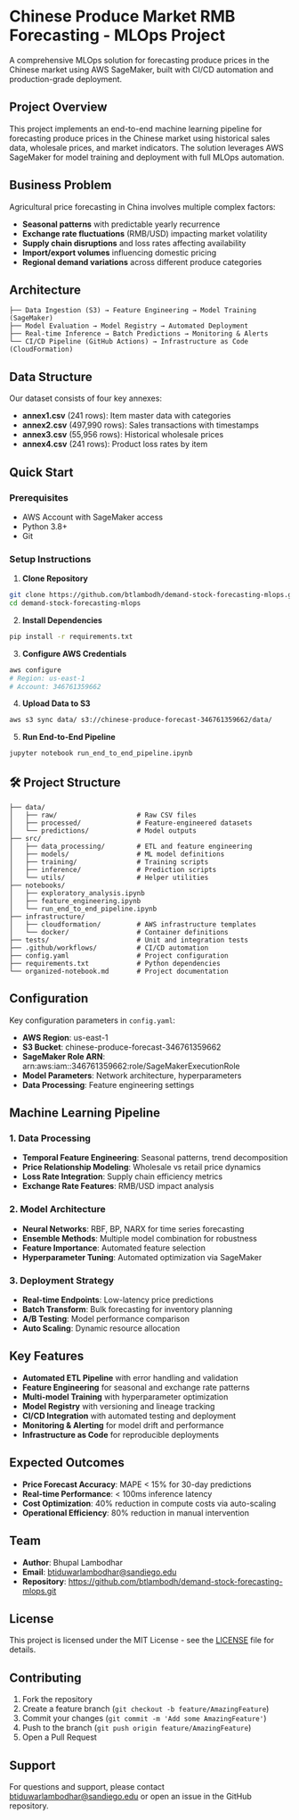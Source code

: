 # Chinese Produce Market RMB Forecasting - MLOps Project

A comprehensive MLOps solution for forecasting produce prices in the Chinese market using AWS SageMaker, built with CI/CD automation and production-grade deployment.

## Project Overview

This project implements an end-to-end machine learning pipeline for forecasting produce prices in the Chinese market using historical sales data, wholesale prices, and market indicators. The solution leverages AWS SageMaker for model training and deployment with full MLOps automation.

## Business Problem

Agricultural price forecasting in China involves multiple complex factors:
- **Seasonal patterns** with predictable yearly recurrence
- **Exchange rate fluctuations** (RMB/USD) impacting market volatility
- **Supply chain disruptions** and loss rates affecting availability
- **Import/export volumes** influencing domestic pricing
- **Regional demand variations** across different produce categories

## Architecture

```
├── Data Ingestion (S3) → Feature Engineering → Model Training (SageMaker)
├── Model Evaluation → Model Registry → Automated Deployment
├── Real-time Inference → Batch Predictions → Monitoring & Alerts
└── CI/CD Pipeline (GitHub Actions) → Infrastructure as Code (CloudFormation)
```

## Data Structure

Our dataset consists of four key annexes:

- **annex1.csv** (241 rows): Item master data with categories
- **annex2.csv** (497,990 rows): Sales transactions with timestamps
- **annex3.csv** (55,956 rows): Historical wholesale prices
- **annex4.csv** (241 rows): Product loss rates by item

## Quick Start

### Prerequisites
- AWS Account with SageMaker access
- Python 3.8+
- Git

### Setup Instructions

1. **Clone Repository**
```bash
git clone https://github.com/btlambodh/demand-stock-forecasting-mlops.git
cd demand-stock-forecasting-mlops
```

2. **Install Dependencies**
```bash
pip install -r requirements.txt
```

3. **Configure AWS Credentials**
```bash
aws configure
# Region: us-east-1
# Account: 346761359662
```

4. **Upload Data to S3**
```bash
aws s3 sync data/ s3://chinese-produce-forecast-346761359662/data/
```

5. **Run End-to-End Pipeline**
```bash
jupyter notebook run_end_to_end_pipeline.ipynb
```

## 🛠️ Project Structure

```
├── data/
│   ├── raw/                    # Raw CSV files
│   ├── processed/              # Feature-engineered datasets
│   └── predictions/            # Model outputs
├── src/
│   ├── data_processing/        # ETL and feature engineering
│   ├── models/                 # ML model definitions
│   ├── training/               # Training scripts
│   ├── inference/              # Prediction scripts
│   └── utils/                  # Helper utilities
├── notebooks/
│   ├── exploratory_analysis.ipynb
│   ├── feature_engineering.ipynb
│   └── run_end_to_end_pipeline.ipynb
├── infrastructure/
│   ├── cloudformation/         # AWS infrastructure templates
│   └── docker/                 # Container definitions
├── tests/                      # Unit and integration tests
├── .github/workflows/          # CI/CD automation
├── config.yaml                 # Project configuration
├── requirements.txt            # Python dependencies
└── organized-notebook.md       # Project documentation
```

## Configuration

Key configuration parameters in `config.yaml`:
- **AWS Region**: us-east-1
- **S3 Bucket**: chinese-produce-forecast-346761359662
- **SageMaker Role ARN**: arn:aws:iam::346761359662:role/SageMakerExecutionRole
- **Model Parameters**: Network architecture, hyperparameters
- **Data Processing**: Feature engineering settings

## Machine Learning Pipeline

### 1. Data Processing
- **Temporal Feature Engineering**: Seasonal patterns, trend decomposition
- **Price Relationship Modeling**: Wholesale vs retail price dynamics
- **Loss Rate Integration**: Supply chain efficiency metrics
- **Exchange Rate Features**: RMB/USD impact analysis

### 2. Model Architecture
- **Neural Networks**: RBF, BP, NARX for time series forecasting
- **Ensemble Methods**: Multiple model combination for robustness
- **Feature Importance**: Automated feature selection
- **Hyperparameter Tuning**: Automated optimization via SageMaker

### 3. Deployment Strategy
- **Real-time Endpoints**: Low-latency price predictions
- **Batch Transform**: Bulk forecasting for inventory planning
- **A/B Testing**: Model performance comparison
- **Auto Scaling**: Dynamic resource allocation

## Key Features

-  **Automated ETL Pipeline** with error handling and validation
-  **Feature Engineering** for seasonal and exchange rate patterns
-  **Multi-model Training** with hyperparameter optimization
-  **Model Registry** with versioning and lineage tracking
-  **CI/CD Integration** with automated testing and deployment
-  **Monitoring & Alerting** for model drift and performance
-  **Infrastructure as Code** for reproducible deployments

## Expected Outcomes

- **Price Forecast Accuracy**: MAPE < 15% for 30-day predictions
- **Real-time Performance**: < 100ms inference latency
- **Cost Optimization**: 40% reduction in compute costs via auto-scaling
- **Operational Efficiency**: 80% reduction in manual intervention

## Team

- **Author**: Bhupal Lambodhar
- **Email**: btiduwarlambodhar@sandiego.edu
- **Repository**: https://github.com/btlambodh/demand-stock-forecasting-mlops.git

## License

This project is licensed under the MIT License - see the [LICENSE](LICENSE) file for details.

## Contributing

1. Fork the repository
2. Create a feature branch (`git checkout -b feature/AmazingFeature`)
3. Commit your changes (`git commit -m 'Add some AmazingFeature'`)
4. Push to the branch (`git push origin feature/AmazingFeature`)
5. Open a Pull Request

## Support

For questions and support, please contact btiduwarlambodhar@sandiego.edu or open an issue in the GitHub repository.